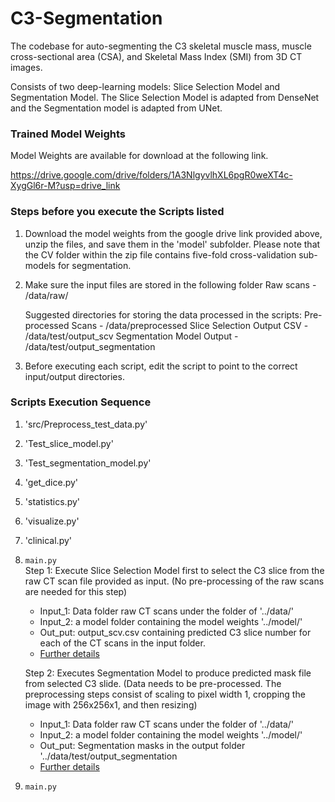 # C3-Segmentation

The codebase for auto-segmenting the C3 skeletal muscle mass, muscle cross-sectional area (CSA), and Skeletal Mass Index (SMI) from 3D CT images.

Consists of two deep-learning models: Slice Selection Model and Segmentation Model. The Slice Selection Model is adapted from DenseNet and the Segmentation model is adapted from UNet.


### Trained Model Weights 

Model Weights are available for download at the following link.

https://drive.google.com/drive/folders/1A3NlgyvlhXL6pgR0weXT4c-XygGl6r-M?usp=drive_link

### Steps before you execute the Scripts listed 

1. Download the model weights from the google drive link provided above, unzip the files, and save them in the 'model' subfolder. Please note that the CV folder within the zip file contains five-fold cross-validation sub-models for segmentation.

2. Make sure the input files are stored in the following folder
   Raw scans - /data/raw/

   Suggested directories for storing the data processed in the scripts:
   Pre-processed Scans - /data/preprocessed
   Slice Selection Output CSV - /data/test/output_scv
   Segmentation Model Output - /data/test/output_segmentation 
  
3. Before executing each script, edit the script to point to the correct input/output directories.
   

### Scripts Execution Sequence

1. 'src/Preprocess_test_data.py'

2. 'Test_slice_model.py'

3. 'Test_segmentation_model.py'

4. 'get_dice.py'

5. 'statistics.py'

6. 'visualize.py'

7. 'clinical.py'

1. `main.py`  
     Step 1: Execute Slice Selection Model first to select the C3 slice from the raw CT scan file provided as input. (No pre-processing of the raw scans are needed for this step) 
     - Input_1: Data folder raw CT scans under the folder of '../data/'
     - Input_2: a model folder containing the model weights '../model/'
     - Out_put: output_scv.csv containing predicted C3 slice number for each of the CT scans in the input folder.
     - [Further details](..d)

     Step 2: Executes Segmentation Model to produce predicted mask file from selected C3 slide. (Data needs to be pre-processed. The preprocessing steps consist of scaling to pixel width 1, cropping the image with 256x256x1, and then resizing) 
     - Input_1: Data folder raw CT scans under the folder of '../data/'
     - Input_2: a model folder containing the model weights '../model/'
     - Out_put: Segmentation masks in the output folder '../data/test/output_segmentation
     - [Further details](..d)

2. `main.py`  
 
